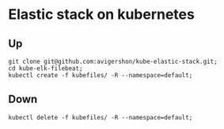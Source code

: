 # Elastic stack on kubernetes


## Up

```
git clone git@github.com:avigershon/kube-elastic-stack.git;
cd kube-elk-filebeat;
kubectl create -f kubefiles/ -R --namespace=default;

```

## Down

```
kubectl delete -f kubefiles/ -R --namespace=default;

```

